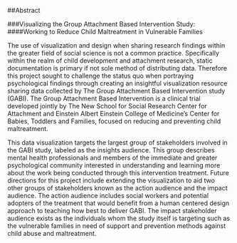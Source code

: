 ##Abstract

###Visualizing the Group Attachment Based Intervention Study: 
####Working to Reduce Child Maltreatment in Vulnerable Families


The use of visualization and design when sharing research findings within the greater field of social science is not a common practice. Specifically within the realm of child development and attachment research, static documentation is primary if not sole method of distributing data. Therefore this project sought to challenge the status quo when portraying psychological findings through creating an insightful visualization resource sharing data collected by The Group Attachment Based Intervention study (GABI). The Group Attachment Based Intervention is a clinical trial developed jointly by The New School for Social Research Center for Attachment and Einstein Albert Einstein College of Medicine’s Center for Babies, Toddlers and Families, focused on reducing and preventing child maltreatment. 

This data visualization targets the largest group of stakeholders involved in the GABI study, labeled as the insights audience. This group describes mental health professionals and members of the immediate and greater psychological community interested in understanding and learning more about the work being conducted through this intervention treatment. Future directions for this project include extending the visualization to aid two other groups of stakeholders known as the action audience and the impact audience. The action audience includes social workers and potential adopters of the treatment that would benefit from a human centered design approach to teaching how best to deliver GABI. The impact stakeholder audience exists as the individuals whom the study itself is targeting such as the vulnerable families in need of support and prevention methods against child abuse and maltreatment. 

